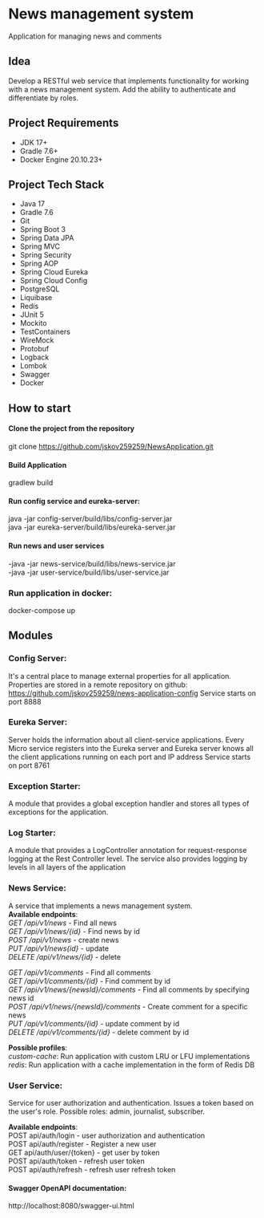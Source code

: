 # News management system
Application for managing news and comments

## Idea
Develop a RESTful web service that implements functionality for working with a news management system.
Add the ability to authenticate and differentiate by roles.

## Project Requirements
* JDK 17+
* Gradle 7.6+
* Docker Engine 20.10.23+

## Project Tech Stack
* Java 17
* Gradle 7.6
* Git
* Spring Boot 3
* Spring Data JPA
* Spring MVC
* Spring Security
* Spring AOP
* Spring Cloud Eureka
* Spring Cloud Config
* PostgreSQL
* Liquibase
* Redis
* JUnit 5
* Mockito
* TestContainers
* WireMock
* Protobuf
* Logback
* Lombok
* Swagger
* Docker

## How to start
#### Clone the project from the repository
git clone https://github.com/jskov259259/NewsApplication.git
#### Build Application
gradlew build

#### Run config service and eureka-server:
java -jar config-server/build/libs/config-server.jar  
java -jar eureka-server/build/libs/eureka-server.jar

#### Run news and user services
-java -jar news-service/build/libs/news-service.jar  
-java -jar user-service/build/libs/user-service.jar

### Run application in docker:
docker-compose up

## Modules
### Config Server:
It's a central place to manage external properties for all application.
Properties are stored in a remote repository on github:
https://github.com/jskov259259/news-application-config
Service starts on port 8888

### Eureka Server:
Server holds the information about all client-service applications.
Every Micro service registers into the Eureka server and Eureka server knows all the client applications running on each port and IP address
Service starts on port 8761

### Exception Starter:
A module that provides a global exception handler and stores all types of exceptions for the application.

### Log Starter:
A module that provides a LogController annotation for request-response logging at the Rest Controller level.
The service also provides logging by levels in all layers of the application

### News Service:
A service that implements a news management system.  
**Available endpoints**:  
*GET /api/v1/news* - Find all news  
*GET /api/v1/news/{id}* - Find news by id  
*POST /api/v1/news* - create news  
*PUT /api/v1/news{id}* - update  
*DELETE /api/v1/news/{id}* - delete  

*GET /api/v1/comments* - Find all comments  
*GET /api/v1/comments/{id}* - Find comment by id  
*GET /api/v1/news/{newsId}/comments* - Find all comments by specifying news id  
*POST /api/v1/news/{newsId}/comments* - Create comment for a specific news  
*PUT /api/v1/comments/{id}* - update comment by id  
*DELETE /api/v1/comments/{id}* - delete comment by id  

**Possible profiles**:  
*custom-cache*: Run application with custom LRU or LFU implementations  
*redis*: Run application with a cache implementation in the form of Redis DB

### User Service:
Service for user authorization and authentication. Issues a token based on the user's role.
Possible roles: admin, journalist, subscriber.

**Available endpoints**:  
POST api/auth/login - user authorization and authentication  
POST api/auth/register - Register a new user  
GET api/auth/user/{token} - get user by token  
POST api/auth/token - refresh user token  
POST api/auth/refresh - refresh user refresh token  

#### Swagger OpenAPI documentation:
http://localhost:8080/swagger-ui.html

